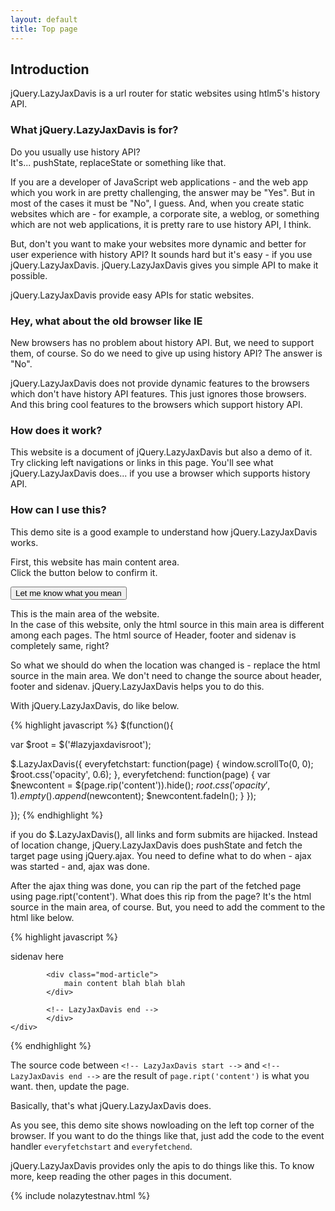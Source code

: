 ```yaml
---
layout: default
title: Top page
---
```


## Introduction

jQuery.LazyJaxDavis is a url router for static websites using htlm5's history API.

### What jQuery.LazyJaxDavis is for?

Do you usually use history API?  
It's... pushState, replaceState or something like that.  

If you are a developer of JavaScript web applications - and the web app which you work in are pretty challenging, the answer may be "Yes". But in most of the cases it must be "No", I guess. And, when you create static websites which are - for example, a corporate site, a weblog, or something which are not web applications, it is pretty rare to use history API, I think.

But, don't you want to make your websites more dynamic and better for user experience with history API? It sounds hard but it's easy - if you use jQuery.LazyJaxDavis. jQuery.LazyJaxDavis gives you simple API to make it possible.

jQuery.LazyJaxDavis provide easy APIs for static websites.

### Hey, what about the old browser like IE

New browsers has no problem about history API. But, we need to support them, of course. So do we need to give up using history API? The answer is "No".

jQuery.LazyJaxDavis does not provide dynamic features to the browsers which don't have history API features. This just ignores those browsers. And this bring cool features to the browsers which support history API.

### How does it work?

This website is a document of jQuery.LazyJaxDavis but also a demo of it.  
Try clicking left navigations or links in this page. You'll see what jQuery.LazyJaxDavis does... if you use a browser which supports history API.

### How can I use this?

This demo site is a good example to understand how jQuery.LazyJaxDavis works.

First, this website has main content area.  
Click the button below to confirm it.

<button id="whatthemaincontent">Let me know what you mean</button>
<script>
(function(){
	var $btn = $('#whatthemaincontent');
	var $root = $('#lazyjaxdavisroot');
	var hilighted = false;
	$btn.click(function(){
		if(hilighted){
			hilighted = false;
			$root.css('background', 'none');
			$btn.html('Let me know what you mean');
		}else{
			hilighted = true;
			$root.css('background', '#faa');
			$btn.html('OK, bring me back');
		}
	});
})();
</script>

This is the main area of the website.  
In the case of this website, only the html source in this main area is different among each pages. The html source of Header, footer and sidenav is completely same, right?

So what we should do when the location was changed is - replace the html source in the main area. We don't need to change the source about header, footer and sidenav. jQuery.LazyJaxDavis helps you to do this.

With jQuery.LazyJaxDavis, do like below.

{% highlight javascript %}
$(function(){

  var $root = $('#lazyjaxdavisroot');

  $.LazyJaxDavis({
    everyfetchstart: function(page) {
      window.scrollTo(0, 0);
      $root.css('opacity', 0.6);
    },
    everyfetchend: function(page) {
      var $newcontent = $(page.rip('content')).hide();
      $root.css('opacity', 1).empty().append($newcontent);
      $newcontent.fadeIn();
    }
  });

});
{% endhighlight %}

if you do $.LazyJaxDavis(), all links and form submits are hijacked. Instead of location change, jQuery.LazyJaxDavis does pushState and fetch the target page using jQuery.ajax. You need to define what to do when - ajax was started - and,  ajax was done.

After the ajax thing was done, you can rip the part of the fetched page using page.ript('content'). What does this rip from the page? It's the html source in the main area, of course. But, you need to add the comment to the html like below.

{% highlight javascript %}
<div class="mod-body">
	sidenav here
	<div class="mod-main">
			<div id="lazyjaxdavisroot">
			<!-- LazyJaxDavis start -->

			<div class="mod-article">
				main content blah blah blah
			</div>

			<!-- LazyJaxDavis end -->
			</div>
	</div>
</div>
{% endhighlight %}

The source code between `<!-- LazyJaxDavis start -->` and `<!-- LazyJaxDavis end -->` are the result of `page.ript('content')` is what you want. then, update the page.

Basically, that's what jQuery.LazyJaxDavis does.

As you see, this demo site shows nowloading on the left top corner of the browser.  If you want to do the things like that, just add the code to the event handler `everyfetchstart` and `everyfetchend`.

jQuery.LazyJaxDavis provides only the apis to do things like this. To know more, keep reading the other pages in this document.

{% include nolazytestnav.html %}

